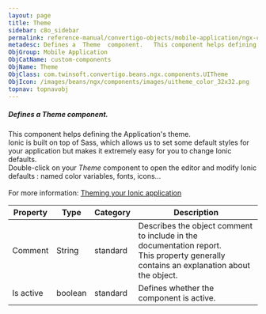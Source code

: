 ```yaml
---
layout: page
title: Theme
sidebar: c8o_sidebar
permalink: reference-manual/convertigo-objects/mobile-application/ngx-components/custom-components/theme/
metadesc: Defines a  Theme  component.   This component helps defining the Application's theme. Ionic is built on top of Sass, which allows us to set some defau
ObjGroup: Mobile Application
ObjCatName: custom-components
ObjName: Theme
ObjClass: com.twinsoft.convertigo.beans.ngx.components.UITheme
ObjIcon: /images/beans/ngx/components/images/uitheme_color_32x32.png
topnav: topnavobj
---
```

##### Defines a <i>Theme</i> component. 

This component helps defining the Application's theme.<br/>Ionic is built on top of Sass, which allows us to set some default styles for your application but makes it extremely easy for you to change Ionic defaults.<br/> Double-click on your <i>Theme</i> component to open the editor and modify Ionic defaults : named color variables, fonts, icons...<br/><br/> For more information: <a href='https://ionicframework.com/docs/v3/theming/theming-your-app/' target='_blank'>Theming your Ionic application</a>

Property | Type | Category | Description
--- | --- | --- | ---
Comment | String | standard | Describes the object comment to include in the documentation report.<br/>This property generally contains an explanation about the object.
Is active | boolean | standard | Defines whether the component is active.<br/>
